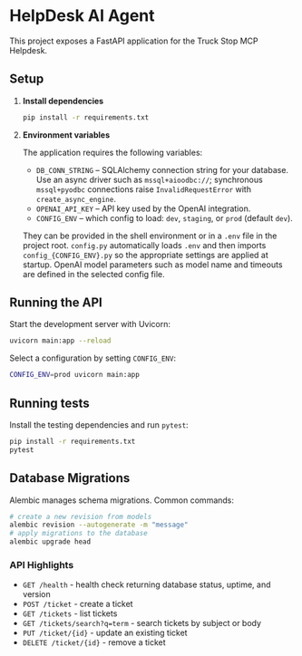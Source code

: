 # HelpDesk AI Agent

This project exposes a FastAPI application for the Truck Stop MCP Helpdesk.

## Setup

1. **Install dependencies**

   ```bash
   pip install -r requirements.txt
   ```

2. **Environment variables**

   The application requires the following variables:

   - `DB_CONN_STRING` – SQLAlchemy connection string for your database. Use an async driver such as `mssql+aioodbc://`; synchronous `mssql+pyodbc` connections raise `InvalidRequestError` with `create_async_engine`.
   - `OPENAI_API_KEY` – API key used by the OpenAI integration.
   - `CONFIG_ENV` – which config to load: `dev`, `staging`, or `prod` (default `dev`).

   They can be provided in the shell environment or in a `.env` file in the project root.
   `config.py` automatically loads `.env` and then imports `config_{CONFIG_ENV}.py`
   so the appropriate settings are applied at startup. OpenAI model parameters
   such as model name and timeouts are defined in the selected config file.

## Running the API

Start the development server with Uvicorn:

```bash
uvicorn main:app --reload
```

Select a configuration by setting `CONFIG_ENV`:

```bash
CONFIG_ENV=prod uvicorn main:app
```

## Running tests

Install the testing dependencies and run `pytest`:

```bash
pip install -r requirements.txt
pytest
```

## Database Migrations

Alembic manages schema migrations. Common commands:

```bash
# create a new revision from models
alembic revision --autogenerate -m "message"
# apply migrations to the database
alembic upgrade head
```

### API Highlights

- `GET /health` - health check returning database status, uptime, and version
- `POST /ticket` - create a ticket
- `GET /tickets` - list tickets
- `GET /tickets/search?q=term` - search tickets by subject or body
- `PUT /ticket/{id}` - update an existing ticket
- `DELETE /ticket/{id}` - remove a ticket
